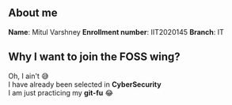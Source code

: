## About me
__Name__: Mitul Varshney
__Enrollment number__: IIT2020145
__Branch__: IT

## Why I want to join the FOSS wing?
Oh, I ain't :sweat_smile: <br>
I have already been selected in __CyberSecurity__ <br>
I am just practicing my __git-fu__ :joy: <br>
